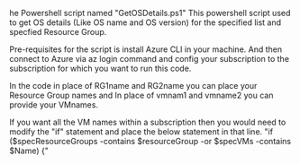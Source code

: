 he Powershell script named "GetOSDetails.ps1" This powershell script used to get OS details (Like OS name and OS version) for the specified list and specfied Resource Group.

Pre-requisites for the script is install Azure CLI in your machine. And then connect to Azure via az login command and config your subscription to the subscription for which you want to run this code.

In the code in place of RG1name and RG2name you can place your Resource Group names and In place of vmnam1 and vmname2 you can provide your VMnames.

If you want all the VM names within a subscription then you would need to modify the "if" statement and place the below statement in that line. "if ($specResourceGroups -contains $resourceGroup -or $specVMs -contains $Name) {"
